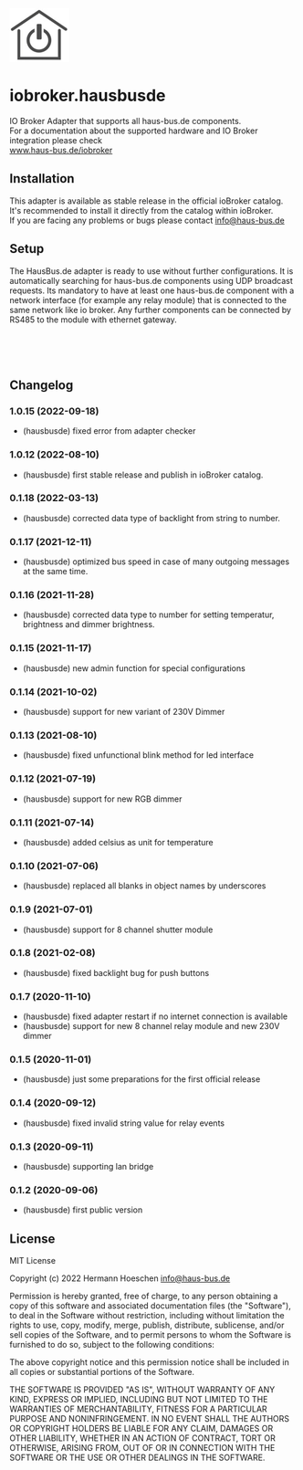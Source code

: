 ![Logo](admin/hausbusde.png)

# iobroker.hausbusde
IO Broker Adapter that supports all haus-bus.de components.<br>
For a documentation about the supported hardware and IO Broker integration please check<br>www.haus-bus.de/iobroker

## Installation <a name="installation"></a>
This adapter is available as stable release in the official ioBroker catalog.<br>
It's recommended to install it directly from the catalog within ioBroker.<br>
If you are facing any problems or bugs please contact info@haus-bus.de<br>

## Setup
The HausBus.de adapter is ready to use without further configurations. It is automatically searching for haus-bus.de components using UDP broadcast requests. Its mandatory to have at least one haus-bus.de component with a network interface (for example any relay module) that is connected to the same network like io broker. Any further components can be connected by RS485 to the module with ethernet gateway.

<br>
<br>
<br>

## Changelog
### 1.0.15 (2022-09-18)
* (hausbusde) fixed error from adapter checker

### 1.0.12 (2022-08-10)
* (hausbusde) first stable release and publish in ioBroker catalog.

### 0.1.18 (2022-03-13) 
* (hausbusde) corrected data type of backlight from string to number.

### 0.1.17 (2021-12-11) 
* (hausbusde) optimized bus speed in case of many outgoing messages at the same time.

### 0.1.16 (2021-11-28) 
* (hausbusde) corrected data type to number for setting temperatur, brightness and dimmer brightness.

### 0.1.15 (2021-11-17) 
* (hausbusde) new admin function for special configurations

### 0.1.14 (2021-10-02) 
* (hausbusde) support for new variant of 230V Dimmer

### 0.1.13 (2021-08-10) 
* (hausbusde) fixed unfunctional blink method for led interface

### 0.1.12 (2021-07-19) 
* (hausbusde) support for new RGB dimmer

### 0.1.11 (2021-07-14)
* (hausbusde) added celsius as unit for temperature

### 0.1.10 (2021-07-06)
* (hausbusde) replaced all blanks in object names by underscores

### 0.1.9 (2021-07-01)
* (hausbusde) support for 8 channel shutter module

### 0.1.8 (2021-02-08)
* (hausbusde) fixed backlight bug for push buttons

### 0.1.7 (2020-11-10)
* (hausbusde) fixed adapter restart if no internet connection is available
* (hausbusde) support for new 8 channel relay module and new 230V dimmer

### 0.1.5 (2020-11-01)
* (hausbusde) just some preparations for the first official release

### 0.1.4 (2020-09-12)
* (hausbusde) fixed invalid string value for relay events

### 0.1.3 (2020-09-11)
* (hausbusde) supporting lan bridge

### 0.1.2 (2020-09-06)
* (hausbusde) first public version

## License
MIT License

Copyright (c) 2022 Hermann Hoeschen <info@haus-bus.de>

Permission is hereby granted, free of charge, to any person obtaining a copy
of this software and associated documentation files (the "Software"), to deal
in the Software without restriction, including without limitation the rights
to use, copy, modify, merge, publish, distribute, sublicense, and/or sell
copies of the Software, and to permit persons to whom the Software is
furnished to do so, subject to the following conditions:

The above copyright notice and this permission notice shall be included in all
copies or substantial portions of the Software.

THE SOFTWARE IS PROVIDED "AS IS", WITHOUT WARRANTY OF ANY KIND, EXPRESS OR
IMPLIED, INCLUDING BUT NOT LIMITED TO THE WARRANTIES OF MERCHANTABILITY,
FITNESS FOR A PARTICULAR PURPOSE AND NONINFRINGEMENT. IN NO EVENT SHALL THE
AUTHORS OR COPYRIGHT HOLDERS BE LIABLE FOR ANY CLAIM, DAMAGES OR OTHER
LIABILITY, WHETHER IN AN ACTION OF CONTRACT, TORT OR OTHERWISE, ARISING FROM,
OUT OF OR IN CONNECTION WITH THE SOFTWARE OR THE USE OR OTHER DEALINGS IN THE
SOFTWARE.